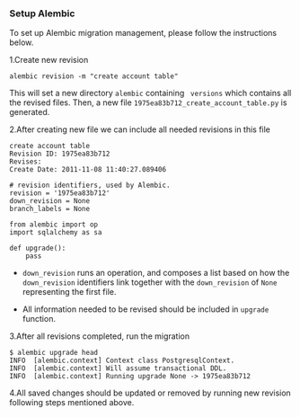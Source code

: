 ### Setup Alembic

To set up Alembic migration management, please follow the instructions below.

1.Create new revision
```
alembic revision -m "create account table"
```

This will set a new directory ```alembic``` containing ``` versions``` 
which contains all the revised files. 
Then, a new file ```1975ea83b712_create_account_table.py``` is generated.


2.After creating new file we can include all needed revisions in this file

    create account table
    Revision ID: 1975ea83b712
    Revises:
    Create Date: 2011-11-08 11:40:27.089406
    
    # revision identifiers, used by Alembic.
    revision = '1975ea83b712'
    down_revision = None
    branch_labels = None
    
    from alembic import op
    import sqlalchemy as sa
    
    def upgrade():
        pass
    
    
* ```down_revision``` runs an operation, and composes a list based on 
how the ```down_revision``` identifiers link together with the ```down_revision``` of ```None``` representing the first file.

* All information needed to be revised should be included in 
    ``` upgrade ``` function.

3.After all revisions completed, run the migration

```
$ alembic upgrade head
INFO  [alembic.context] Context class PostgresqlContext.
INFO  [alembic.context] Will assume transactional DDL.
INFO  [alembic.context] Running upgrade None -> 1975ea83b712
```

4.All saved changes should be updated or removed by running new revision following steps mentioned above.
